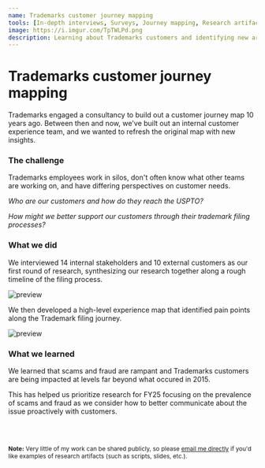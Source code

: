 ```yaml
---
name: Trademarks customer journey mapping
tools: [In-depth interviews, Surveys, Journey mapping, Research artifacts]
image: https://i.imgur.com/TpTWLPd.png
description: Learning about Trademarks customers and identifying new areas for long-term research.
---
```


# Trademarks customer journey mapping

Trademarks engaged a consultancy to build out a customer journey map 10 years ago. Between then and now, we've built out an internal customer experience team, and we wanted to refresh the original map with new insights.

### The challenge

Trademarks employees work in silos, don't often know what other teams are working on, and have differing perspectives on customer needs.

<i>Who are our customers and how do they reach the USPTO?</i>


<i>How might we better support our customers through their trademark filing processes?</i>

### What we did 

We interviewed 14 internal stakeholders and 10 external customers as our first round of research, synthesizing our research together along a rough timeline of the filing process.


![preview](https://i.imgur.com/TpTWLPd.png)

We then developed a high-level experience map that identified pain points along the Trademark filing journey.


![preview](https://i.imgur.com/Qu0CB4W.png)


### What we learned

We learned that scams and fraud are rampant and Trademarks customers are being impacted at levels far beyond what occured in 2015. 

This has helped us prioritize research for FY25 focusing on the prevalence of scams and fraud as we consider how to better communicate about the issue proactively with customers. 


<br>

<br>


<p style="font-size: 12px;"><b>Note:</b> Very little of my work can be shared publicly, so please <a href="mailto:roya.moussapour@gmail.com">email me directly</a> if you'd like examples of research artifacts (such as scripts, slides, etc.).</p>

